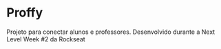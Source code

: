 # Proffy
 Projeto para conectar alunos e professores. Desenvolvido durante a Next Level Week #2 da Rockseat

